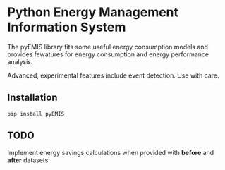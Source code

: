 # Python Energy Management Information System

The pyEMIS library fits some useful energy consumption models and provides fewatures for energy consumption and energy performance analysis.

Advanced, experimental features include event detection. Use with care.

## Installation

`pip install pyEMIS`

## TODO
Implement energy savings calculations when provided with **before** and **after** datasets.

